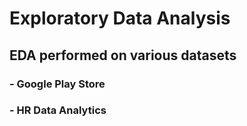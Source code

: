 # Exploratory Data Analysis
## EDA performed on various datasets
### - Google Play Store
### - HR Data Analytics